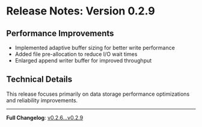# Release Notes: Version 0.2.9

## Performance Improvements

- Implemented adaptive buffer sizing for better write performance
- Added file pre-allocation to reduce I/O wait times
- Enlarged append writer buffer for improved throughput

## Technical Details

This release focuses primarily on data storage performance optimizations and reliability improvements.

---

**Full Changelog**: [v0.2.6...v0.2.9](https://github.com/Kuan-Lun/johansen-null-eigenspectra/compare/v0.2.6...v0.2.9)
